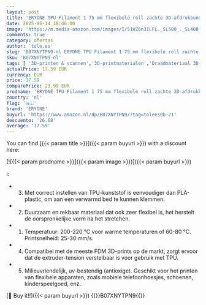 ```yaml
---
layout: post
title: 'ERYONE TPU Filament 1 75 mm flexibele roll zachte 3D-afdrukbundel voor 3D-printer  tolerantie: ±0 05 mm  0 5 kg  0 5 kg  /spoel. zwart…'
date: 2025-06-14 18:46:00
image: 'https://m.media-amazon.com/images/I/51HZ6n3ILFL._SL500_._SL400_.jpg'
comments: true
category: ofertas
author: 'tole.es'
slug: 'B07XNYTPN9-nl ERYONE TPU Filament 1 75 mm flexibele roll zachte...'
sku: 'B07XNYTPN9-nl'
tags: [ '3D-printen & scannen','3D-printmaterialen','Draadmateriaal 3D-printers','Zakelijk, industrie & wetenschap','eryone','🇳🇱', ]
actualPrice: 17.59 EUR
currency: EUR
price: 17.59
comparePrice: 23.99 EUR
prodname: 'ERYONE TPU Filament 1 75 mm flexibele roll zachte 3D-afdrukbundel voor 3D-printer  tolerantie: ±0 05 mm  0 5 kg  0 5 kg  /spoel. zwart…'
country: 'nl'
flag: '🇳🇱'
brand: 'ERYONE'
buyurl: 'https://www.amazon.nl/dp/B07XNYTPN9/?tag=tolees0b-21'
descuento: '26.68'
average: '17.59'
---
```


You can find [{{< param title >}}]({{< param buyurl >}}) with a discount here:

[![{{< param prodname >}}]({{< param image >}})]({{< param buyurl >}})

ℹ️:

- 3. Met correct instellen van TPU-kunststof is eenvoudiger dan PLA-plastic, om aan een verwarmd bed te kunnen klemmen.
- 2. Duurzaam en rekbaar materiaal dat ook zeer flexibel is, het herstelt de oorspronkelijke vorm na het stretchen.
- 1. Temperatuur: 200-220 °C voor warme temperaturen of 60-80 °C. Printsnelheid: 25-30 mm/s.
- 4. Compatibel met de meeste FDM 3D-prints op de markt, zorgt ervoor dat de extruder-tension verstelbaar is voor gebruik met TPU.
- 5. Milieuvriendelijk, uv-bestendig (antioxige). Geschikt voor het printen van flexibele apparaten, zoals mobiele telefoonhoesjes, schoenen, kinderspeelgoed, enz.

[🛒 Buy it!!]({{< param buyurl >}})
{{<world>}}B07XNYTPN9{{</world>}}
